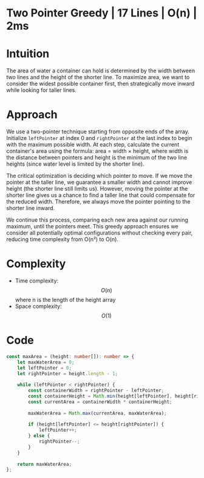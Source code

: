 # Two Pointer Greedy | 17 Lines | O(n) | 2ms

# Intuition
The area of water a container can hold is determined by the width between two lines and the height of the shorter line. To maximize area, we want to consider the widest possible container first, then strategically move inward while looking for taller lines.

# Approach
We use a two-pointer technique starting from opposite ends of the array. Initialize `leftPointer` at index 0 and `rightPointer` at the last index to begin with the maximum possible width. At each step, calculate the current container's area using the formula: area = width × height, where width is the distance between pointers and height is the minimum of the two line heights (since water level is limited by the shorter line).

The critical optimization is deciding which pointer to move. If we move the pointer at the taller line, we guarantee a smaller width and cannot improve height (the shorter line still limits us). However, moving the pointer at the shorter line gives us a chance to find a taller line that could compensate for the reduced width. Therefore, we always move the pointer pointing to the shorter line inward.

We continue this process, comparing each new area against our running maximum, until the pointers meet. This greedy approach ensures we consider all potentially optimal configurations without checking every pair, reducing time complexity from O(n²) to O(n).

# Complexity
- Time complexity: $$O(n)$$ where n is the length of the height array
- Space complexity: $$O(1)$$

# Code
```typescript
const maxArea = (height: number[]): number => {
    let maxWaterArea = 0;
    let leftPointer = 0;
    let rightPointer = height.length - 1;
    
    while (leftPointer < rightPointer) {
        const containerWidth = rightPointer - leftPointer;
        const containerHeight = Math.min(height[leftPointer], height[rightPointer]);
        const currentArea = containerWidth * containerHeight;
        
        maxWaterArea = Math.max(currentArea, maxWaterArea);
        
        if (height[leftPointer] <= height[rightPointer]) {
            leftPointer++;
        } else {
            rightPointer--;
        }
    }
    
    return maxWaterArea;
};
```